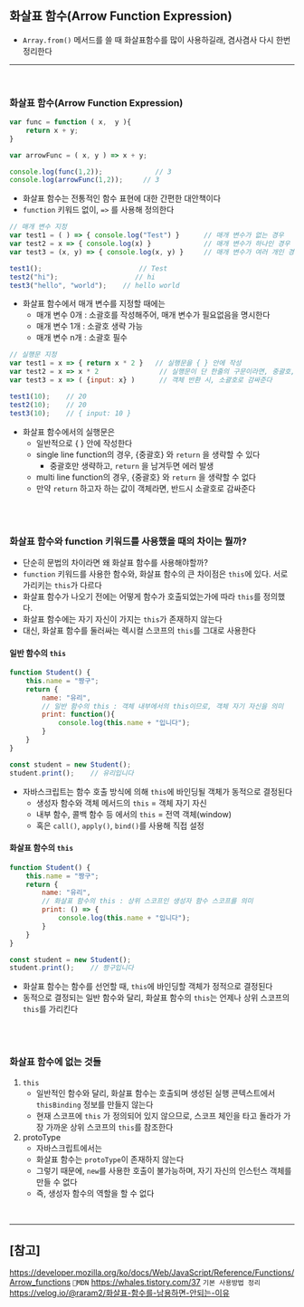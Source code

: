## 화살표 함수(Arrow Function Expression)
- `Array.from()` 메서드를 쓸 때 화살표함수를 많이 사용하길래, 겸사겸사 다시 한번 정리한다

<hr>
<br>

### 화살표 함수(Arrow Function Expression)
```jsx
var func = function ( x,  y ){
    return x + y;
}

var arrowFunc = ( x, y ) => x + y;

console.log(func(1,2));             // 3
console.log(arrowFunc(1,2));     // 3
```
- 화살표 함수는 전통적인 함수 표현에 대한 간편한 대안책이다
- `function` 키워드 없이, `=>` 를 사용해 정의한다

```jsx
// 매개 변수 지정
var test1 = ( ) => { console.log("Test") }      // 매개 변수가 없는 경우
var test2 = x => { console.log(x) }             // 매개 변수가 하나인 경우 소괄호 생략 가능
var test3 = (x, y) => { console.log(x, y) }     // 매개 변수가 여러 개인 경우 소괄호 *필수* 

test1();                        // Test
test2("hi");                   // hi
test3("hello", "world");    // hello world
```
- 화살표 함수에서 매개 변수를 지정할 때에는
    - 매개 변수 0개 : 소괄호를 작성해주어, 매개 변수가 필요없음을 명시한다
    - 매개 변수 1개 : 소괄호 생략 가능
    - 매개 변수 n개 : 소괄호 필수

```jsx
// 실행문 지정
var test1 = x => { return x * 2 }   // 실행문을 { } 안에 작성
var test2 = x => x * 2               // 실행문이 단 한줄의 구문이라면, 중괄호, return 생략 가능 
var test3 = x => ( {input: x} )      // 객체 반환 시, 소괄호로 감싸준다

test1(10);    // 20   
test2(10);    // 20
test3(10);    // { input: 10 }
``` 
- 화살표 함수에서의 실행문은 
    - 일반적으로 { } 안에 작성한다
    - single line function의 경우, {중괄호} 와 `return` 을 생략할 수 있다
        - 중괄호만 생략하고, `return` 을 남겨두면 에러 발생
    - multi line function의 경우, {중괄호} 와 `return` 을 생략할 수 없다
    - 만약 `return` 하고자 하는 값이 객체라면, 반드시 소괄호로 감싸준다

<br>
<br>

### 화살표 함수와 function 키워드를 사용했을 때의 차이는 뭘까?
- 단순히 문법의 차이라면 왜 화살표 함수를 사용해야할까?
- `function` 키워드를 사용한 함수와, 화살표 함수의 큰 차이점은 `this`에 있다. 서로 가리키는 `this`가 다르다
- 화살표 함수가 나오기 전에는 어떻게 함수가 호출되었는가에 따라 `this`를 정의했다.
- 화살표 함수에는 자기 자신이 가지는 `this`가 존재하지 않는다
- 대신, 화살표 함수를 둘러싸는 렉시컬 스코프의 `this`를 그대로 사용한다

#### 일반 함수의 `this`
```jsx
function Student() {
    this.name = "짱구";
    return {
        name: "유리",
        // 일반 함수의 this : 객체 내부에서의 this이므로, 객체 자기 자신을 의미
        print: function(){
            console.log(this.name + "입니다");
        } 
    }
}

const student = new Student();
student.print();    // 유리입니다
```
- 자바스크립트는 함수 호출 방식에 의해 `this`에 바인딩될 객체가 동적으로 결정된다
    - 생성자 함수와 객체 메서드의 `this` = 객체 자기 자신
    - 내부 함수, 콜백 함수 등 에서의 `this` = 전역 객체(window)
    - 혹은 `call()`, `apply()`, `bind()`를 사용해 직접 설정

#### 화살표 함수의 `this`
```jsx
function Student() {
    this.name = "짱구";
    return {
        name: "유리",
        // 화살표 함수의 this : 상위 스코프인 생성자 함수 스코프를 의미
        print: () => {
            console.log(this.name + "입니다");
        } 
    }
}

const student = new Student();
student.print();    // 짱구입니다
```
- 화살표 함수는 함수를 선언할 때, `this`에 바인딩할 객체가 정적으로 결정된다 
- 동적으로 결정되는 일반 함수와 달리, 화살표 함수의 `this`는 언제나 상위 스코프의 `this`를 가리킨다

<br>
<br>

### 화살표 함수에 없는 것들
1. `this`
    - 일반적인 함수와 달리, 화살표 함수는 호출되며 생성된 실행 콘텍스트에서 `thisBinding` 정보를 만들지 않는다
    - 현재 스코프에 `this` 가 정의되어 있지 않으므로, 스코프 체인을 타고 돌라가 가장 가까운 상위 스코프의 `this`를 참조한다
2. protoType
    - 자바스크립트에서는 
    - 화살표 함수는 `protoType`이 존재하지 않는다
    - 그렇기 때문에, `new`를 사용한 호출이 불가능하며, 자기 자신의 인스턴스 객체를 만들 수 없다
    - 즉, 생성자 함수의 역할을 할 수 없다

<br>
<hr>

## [참고]
https://developer.mozilla.org/ko/docs/Web/JavaScript/Reference/Functions/Arrow_functions `📎MDN`
https://whales.tistory.com/37 `기본 사용방법 정리`
https://velog.io/@raram2/화살표-함수를-남용하면-안되는-이유
